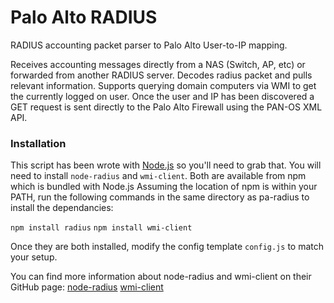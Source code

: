 # Palo Alto RADIUS

RADIUS accounting packet parser to Palo Alto User-to-IP mapping.

Receives accounting messages directly from a NAS (Switch, AP, etc) or forwarded from another RADIUS server.
Decodes radius packet and pulls relevant information. Supports querying domain computers via WMI to get the currently logged on user.
Once the user and IP has been discovered a GET request is sent directly to the Palo Alto Firewall using the PAN-OS XML API.

### Installation

This script has been wrote with [Node.js](https://nodejs.org) so you'll need to grab that.
You will need to install `node-radius` and `wmi-client`. Both are available from npm which is bundled with Node.js
Assuming the location of npm is within your PATH, run the following commands in the same directory as pa-radius to install the dependancies:

`npm install radius`
`npm install wmi-client`

Once they are both installed, modify the config template `config.js` to match your setup. 

You can find more information about node-radius and wmi-client on their GitHub page:
[node-radius](https://github.com/retailnext/node-radius)
[wmi-client](https://github.com/R-Vision/wmi-client)


